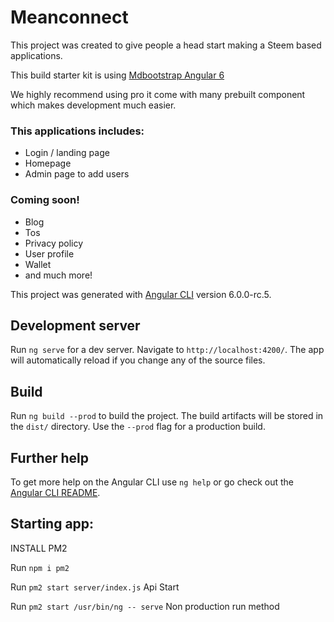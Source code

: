 # Meanconnect

This project was created to give people a head start making a Steem based applications.

This build starter kit is using [Mdbootstrap Angular 6](https://mdbootstrap.com/material-design-for-bootstrap/?utm_ref_id=34523)

We highly recommend using pro it come with many prebuilt component which makes development much easier.

### This applications includes:
* Login / landing page
* Homepage
* Admin page to add users

### Coming soon!
* Blog
* Tos
* Privacy policy
* User profile
* Wallet
* and much more!

This project was generated with [Angular CLI](https://github.com/angular/angular-cli) version 6.0.0-rc.5.

## Development server

Run `ng serve` for a dev server. Navigate to `http://localhost:4200/`. The app will automatically reload if you change any of the source files.

## Build

Run `ng build --prod` to build the project. The build artifacts will be stored in the `dist/` directory. Use the `--prod` flag for a production build.

## Further help

To get more help on the Angular CLI use `ng help` or go check out the [Angular CLI README](https://github.com/angular/angular-cli/blob/master/README.md).

## Starting app:

INSTALL PM2

Run `npm i pm2`

Run `pm2 start server/index.js` Api Start

Run `pm2 start /usr/bin/ng -- serve` Non production run method


